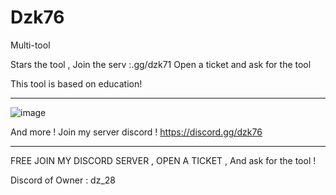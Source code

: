 # Dzk76
Multi-tool

Stars the tool , Join the serv :.gg/dzk71  Open a ticket and ask for the tool


This tool is based on education! 

___________________________________________________________________________________________________________________
![image](https://github.com/user-attachments/assets/883fb37c-da70-469c-bfc2-e6558fb18237)



And more ! Join my server discord !
https://discord.gg/dzk76










_________________________________________________________________________________________________________________

FREE JOIN MY DISCORD SERVER , OPEN A TICKET , And ask for the tool !


Discord of Owner : dz_28
